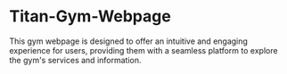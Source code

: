 # Titan-Gym-Webpage
This gym webpage is designed to offer an intuitive and engaging experience for users, providing them with a seamless platform to explore the gym's services and information. 
